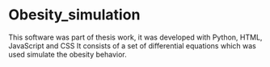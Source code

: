# Obesity_simulation
This software was part of thesis work, it was developed with Python, HTML, JavaScript and CSS
It consists of a set of differential equations which was used simulate the obesity behavior.
